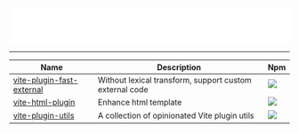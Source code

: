 ![黑发不知勤学早，白首方悔读书迟](https://github.com/caoxiemeihao/vite-plugins/blob/main/svg-gif.svg?raw=true)

---

<table>
  <thead>
    <th>Name</th>
    <th>Description</th>
    <th>Npm</th>
  </thead>
  <tbody>
    <tr>
      <td>
        <a href="packages/vite-plugin-fast-external">vite-plugin-fast-external</a>
      </td>
      <td>Without lexical transform, support custom external code</td>
      <td>
        <a href="https://npmjs.org/package/vite-plugin-fast-external">
          <img src="https://img.shields.io/npm/dw/vite-plugin-fast-external.svg">
        </a>
      </td>
    </tr>
    <tr>
      <td>
        <a href="packages/vite-html-plugin">vite-html-plugin</a>
      </td>
      <td>Enhance html template</td>
      <td>
        <a href="https://npmjs.org/package/vite-html-plugin">
          <img src="https://img.shields.io/npm/dw/vite-html-plugin.svg">
        </a>
      </td>
    </tr>
    <tr>
      <td>
        <a href="packages/vite-plugin-utils">vite-plugin-utils</a>
      </td>
      <td>A collection of opinionated Vite plugin utils</td>
      <td>
        <a href="https://npmjs.org/package/vite-plugin-utils">
          <img src="https://img.shields.io/npm/dw/vite-plugin-utils.svg">
        </a>
      </td>
    </tr>
  </tbody>
</table>
